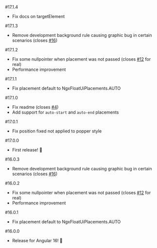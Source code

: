 #17.1.4
* Fix docs on targetElement

#17.1.3
* Remove development background rule causing graphic bug in certain scenarios (closes [#16](https://github.com/tonysamperi/ngx-float-ui/issues/16))

#17.1.2
* Fix some nullpointer when placement was not passed (closes [#12](https://github.com/tonysamperi/ngx-float-ui/issues/12) for real)
* Performance improvement

#17.1.1
* Fix placement default to NgxFloatUiPlacements.AUTO

#17.1.0
* Fix readme (closes [#4](https://github.com/tonysamperi/ngx-float-ui/issues/4))
* Add support for `auto-start` and `auto-end` placements

#17.0.1
* Fix position fixed not applied to popper style

#17.0.0
* First release! 🎉

#16.0.3
* Remove development background rule causing graphic bug in certain scenarios (closes [#16](https://github.com/tonysamperi/ngx-float-ui/issues/16))

#16.0.2
* Fix some nullpointer when placement was not passed (closes [#12](https://github.com/tonysamperi/ngx-float-ui/issues/12) for real)
* Performance improvement

#16.0.1
* Fix placement default to NgxFloatUiPlacements.AUTO

#16.0.0
* Release for Angular 16! 🎉
